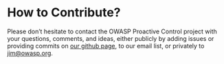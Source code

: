 # How to Contribute?

Please don’t hesitate to contact the OWASP Proactive Control project with your questions, comments, and ideas, either publicly by adding issues or providing commits on [our github page](https://github.com/OWASP/www-project-proactive-controls), to our email list, or privately to [jim@owasp.org](mailto:jim@owasp.org).
